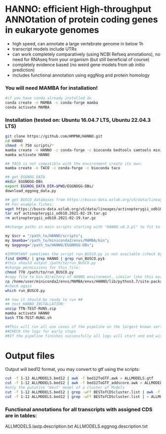 

# HANNO: efficient High-throughput ANNOtation of protein coding genes in eukaryote genomes
* high speed, can annotate a large vertebrate genome in below 1h  
* transcript models include UTRs  
* can work completely comparatively (using NCBI Refseq annotations), no need for RNAseq from your organism (but still beneficial of course)  
* completely evidence based (no weird gene models from *ab initio* prediction)
* includes functional annotation using eggNog and protein homology


### You will need MAMBA for installation!
```sh
#if you have conda already installed do
conda create -n MAMBA -c conda-forge mamba
conda activate MAMBA
```

### Installation (tested on: Ubuntu 16.04.7 LTS, Ubuntu 22.04.3 LTS)


```sh
git clone https://github.com/HMPNK/HANNO.git
cd HANNO
chmod -R 750 scripts/*
mamba create -n HANNO -c conda-forge -c bioconda bedtools samtools minimap2 miniprot last stringtie eggnog-mapper transdecoder ucsc-gtftogenepred ucsc-genepredtobed busco perl-bioperl
mamba activate HANNO

## TACO is not compatible with the environment create its own:
mamba create -n TACO -c conda-forge -c bioconda taco

## get EGGNOG DATA
mkdir EGGNOGG-DBs
export EGGNOG_DATA_DIR=$PWD/EGGNOGG-DBs/
download_eggnog_data.py

## get BUSCO databases from https://busco-data.ezlab.org/v5/data/lineages/
## For example fishes:
wget https://busco-data.ezlab.org/v5/data/lineages/actinopterygii_odb10.2021-02-19.tar.gz
tar xvf actinopterygii_odb10.2021-02-19.tar.gz
rm actinopterygii_odb10.2021-02-19.tar.gz

##change paths in main scripts starting with "HANNO.v0.3.pl" to fit to your system:

my $scr = "/path_to/HANNO/scripts";
my $mamba="/path_to/miniconda2/envs/MAMBA/bin";
my $eggnog="/path_to/HANNO/EGGNOGG-DBs";

#IMPORTANT sometimes the script run_BUSCO.py is not available (check by "which run_BUSCO.py" !). If it is not available, add it like this to the HANNO environment bin dir:
find $HOME/ | grep HANNO | grep run_BUSCO.py$
#this should output /path/to/run_BUSCO.py
#change permissions for this file:
chmod 770 /path/to/run_BUSCO.py
#copy file to bin directory of HANNO environment, similar like this example:
cp /home/user/miniconda2/envs/MAMBA/envs/HANNO/lib/python3.7/site-packages/busco/run_BUSCO.py /home/user/miniconda2/envs/MAMBA/envs/HANNO/bin/run_BUSCO.py
#check again
which run_BUSCO.py

## now it should be ready to run ##
## test HANNO INSTALLATION:
unzip TTN-TEST-RUNS.zip
mamba activate HANNO
bash TTN-TEST-RUNS.sh

##This will run all use cases of the pipeline on the largest known vertebrate gene TTN
##CHECK the logs for early stops
##If the pipeline finishes successfully all logs will start and end with a date
```

# Output files
Output will bed12 format, you may convert to gtf using the scripts:
```sh
cut -f 1-12 ALLMODELS.bed12 | awk -f bed12ToGTF.awk > ALLMODELS.gtf
cut -f 1-12 ALLMODELS.bed12 | awk -f bed12ToGTF_addscore.awk > ALLMODELS.gtf # here the score field of CDS will be the total length of the ORF
#only the putative "best" model of a cluster of Models
cut -f 1-12 ALLMODELS.bed12 | grep -wFf BESTofCDScluster.list | awk -f bed12ToGTF.awk > ALLMODELS.gtf
cut -f 1-12 ALLMODELS.bed12 | grep -wFf BESTofCDScluster.list | > ALLMODELS.gtf
```

### Functional annotations for all transcripts with assigned CDS are in tables:
ALLMODELS.lastp.description.txt
ALLMODELS.eggnog.description.txt
